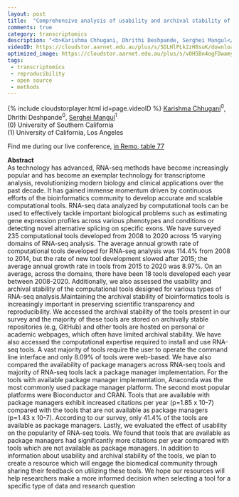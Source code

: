 ```yaml
---
layout: post
title:  "Comprehensive analysis of usability and archival stability of RNA-seq tools "
comments: true
category: transcriptomics
description: "<b>Karishma Chhugani, Dhrithi Deshpande, Serghei Mangul</b><br/>As technology has advanced, RNA-seq methods have b..."
videoID: https://cloudstor.aarnet.edu.au/plus/s/5DLHlPLk2zH8suK/download
optimized_image: https://cloudstor.aarnet.edu.au/plus/s/vOH5Bn4ogFDwamy/download
tags:
 - transcriptomics
 - reproducibility
 - open source
 - methods
---
```

{% include cloudstorplayer.html id=page.videoID %}
<u>Karishma Chhugani</u><sup>0</sup>, Dhrithi Deshpande<sup>0</sup>, [Serghei Mangul](http://sergheimangul.com)<sup>1</sup><br/>
\(0\) University of Southern California<br/>
\(1\) University of California, Los Angeles

Find me during our live conference, [in Remo, table 77](https://remo.co)

<b>Abstract</b><br/>
As technology has advanced, RNA-seq methods have become increasingly popular and has become an exemplar technology for transcriptome analysis, revolutionizing modern biology and clinical applications over the past decade. It has gained immense momentum driven by continuous efforts of the bioinformatics community to develop accurate and scalable computational tools. RNA-seq data analyzed by computational tools can be used to effectively tackle important biological problems such as estimating gene expression profiles across various phenotypes and conditions or detecting novel alternative splicing on specific exons. We have surveyed 235 computational tools developed from 2008 to 2020 across 15 varying domains of RNA-seq analysis. The average annual growth rate of computational tools developed for RNA-seq analysis was 114.4% from 2008 to 2014, but the rate of new tool development slowed after 2015; the average annual growth rate in tools from 2015 to 2020 was 8.97%. On an average, across the domains, there have been 18 tools developed each year between 2008-2020. Additionally, we also assessed the usability and archival stability of the computational tools designed for various types of RNA-seq analysis.Maintaining the archival stability of bioinformatics tools is increasingly important in preserving scientific transparency and reproducibility. We accessed the archival stability of the tools present in our survey and the majority of these tools are stored on archivally stable repositories \(e.g, GitHub\) and other tools are hosted on personal or academic webpages, which often have limited archival stability. We have also accessed the computational expertise required to install and use RNA-seq tools.  A vast majority of tools require the user to operate the command line interface and only 8.09% of tools were web-based. We have also compared the availability of package managers across RNA-seq tools and majority of RNA-seq tools lack a package manager implementation. For the tools with available package manager implementation, Anaconda was the most commonly used package manager platform. The second most popular platforms were Bioconductor and CRAN. Tools that are available with package managers exhibit increased citations per year \(p=1.85 x 10-7\) compared with the tools that are not available as package managers \(p=1.43 x 10-7\).  According to our survey, only 41.4% of the tools are available as package managers. Lastly, we evaluated the effect of usability on the popularity of RNA-seq tools. We found that tools that are available as package managers had significantly more citations per year compared with tools which are not available as package managers. In addition to information about usability and archival stability of the tools, we plan to create a resource which will engage the biomedical community through sharing their feedback on utilizing these tools.  We hope our resources will help researchers make a more informed decision when selecting a tool for a specific type of data and research question
